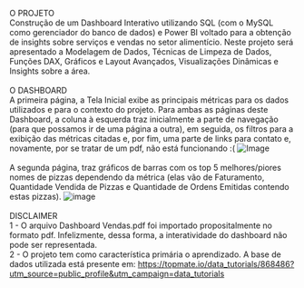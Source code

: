 O PROJETO
<br>
Construção de um Dashboard Interativo utilizando SQL (com o MySQL como gerenciador do banco de dados) e Power BI voltado para a obtenção de insights sobre serviços e vendas no setor alimentício. Neste projeto será apresentado a Modelagem de Dados, Técnicas de Limpeza de Dados, Funções DAX, Gráficos e Layout Avançados, Visualizações Dinâmicas e Insights sobre a área.
<br><br>
O DASHBOARD
<br>
A primeira página, a Tela Inicial exibe as principais métricas para os dados utilizados e para o contexto do projeto. Para ambas as páginas deste Dashboard, a coluna à esquerda traz inicialmente a parte de navegação (para que possamos ir de uma página a outra), em seguida, os filtros para a exibição das métricas citadas e, por fim, uma parte de links para contato e, novamente, por se tratar de um pdf, não está funcionando :(
![Image](https://github.com/user-attachments/assets/e56da16b-759a-4f29-b3e8-42796941cff0)
<br><br>
A segunda página, traz gráficos de barras com os top 5 melhores/piores nomes de pizzas dependendo da métrica (elas vão de Faturamento, Quantidade Vendida de Pizzas e Quantidade de Ordens Emitidas contendo estas pizzas).
![image](https://github.com/user-attachments/assets/70e75769-cabf-41bf-9b23-295673312dc2)
<br><br>
DISCLAIMER
<br>
1 - O arquivo Dashboard Vendas.pdf foi importado propositalmente no formato pdf. Infelizmente, dessa forma, a interatividade do dashboard não pode ser representada. 
<br>
2 - O projeto tem como característica primária o aprendizado. A base de dados utilizada está presente em: 
https://topmate.io/data_tutorials/868486?utm_source=public_profile&utm_campaign=data_tutorials 
